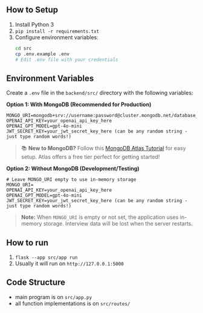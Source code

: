 ## How to Setup
1. Install Python 3
2. `pip install -r requirements.txt`
3. Configure environment variables:
   ```bash
   cd src
   cp .env.example .env
   # Edit .env file with your credentials
   ```

## Environment Variables
Create a `.env` file in the `backend/src/` directory with the following variables:

**Option 1: With MongoDB (Recommended for Production)**
```env
MONGO_URI=mongodb+srv://username:password@cluster.mongodb.net/database_name
OPENAI_API_KEY=your_openai_api_key_here
OPENAI_GPT_MODEL=gpt-4o-mini
JWT_SECRET_KEY=your_jwt_secret_key_here (can be any random string - just type random words!)
```

> 📚 **New to MongoDB?** Follow this [MongoDB Atlas Tutorial](https://www.mongodb.com/resources/products/platform/mongodb-atlas-tutorial) for easy setup. Atlas offers a free tier perfect for getting started!


**Option 2: Without MongoDB (Development/Testing)**
```env
# Leave MONGO_URI empty to use in-memory storage
MONGO_URI=
OPENAI_API_KEY=your_openai_api_key_here
OPENAI_GPT_MODEL=gpt-4o-mini
JWT_SECRET_KEY=your_jwt_secret_key_here (can be any random string - just type random words!)
```

> **Note:** When `MONGO_URI` is empty or not set, the application uses in-memory storage. Interview data will be lost when the server restarts.

## How to run
1. `flask --app src/app run`  
2. Usually it will run on `http://127.0.0.1:5000`

## Code Structure
- main program is on `src/app.py`
- all function implementations is on `src/routes/`
